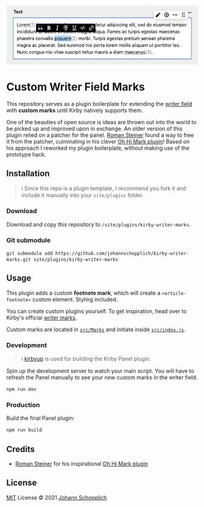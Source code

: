 ![Footnote mark for the Kirby writer field](./writer-field-footnote.png)

# Custom Writer Field Marks

This repository serves as a plugin boilerplate for extending the [writer field](https://getkirby.com/docs/reference/panel/fields/writer) with **custom marks** until Kirby natively supports them.

One of the beauties of open source is ideas are thrown out into the world to be picked up and improved upon in exchange. An older version of this plugin relied on a patcher for the panel. [Roman Steiner](https://github.com/rasteiner) found a way to free it from the patcher, culminating in his clever [Oh Hi Mark plugin](https://github.com/rasteiner/oh-hi-mark)! Based on his approach I reworked my plugin boilerplate, without making use of the prototype hack.

## Installation

> ℹ️ Since this repo is a plugin template, I recommend you fork it and include it manually into your `site/plugins` folder.

### Download

Download and copy this repository to `/site/plugins/kirby-writer-marks`.

### Git submodule

```
git submodule add https://github.com/johannschopplich/kirby-writer-marks.git site/plugins/kirby-writer-marks
```

## Usage

This plugin adds a custom **footnote mark**, which will create a `<article-footnote>` custom element. Styling included.

You can create custom plugins yourself. To get inspiration, head over to Kirby's official [writer marks](https://github.com/getkirby/kirby/tree/master/panel/src/components/Writer/Marks).

Custom marks are located in [`src/Marks`](./src/Marks) and initiate inside [`src/index.js`](./src/index.js).

### Development

> ℹ️ [kirbyup](https://github.com/johannschopplich/kirbyup) is used for building the Kirby Panel plugin.

Spin up the development server to watch your main script. You will have to refresh the Panel manually to see your new custom marks in the writer field.

```bash
npm run dev
```

### Production

Build the final Panel plugin:

```bash
npm run build
```

## Credits

- [Roman Steiner](https://github.com/rasteiner) for his inspirational [Oh Hi Mark plugin](https://github.com/rasteiner/oh-hi-mark)

## License

[MIT](./LICENSE) License © 2021 [Johann Schopplich](https://github.com/johannschopplich)
